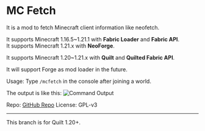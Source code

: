 # MC Fetch
It is a mod to fetch Minecraft client information like neofetch.

It supports Minecraft 1.16.5~1.21.1 with **Fabric Loader** and **Fabric API**.  
It supports Minecraft 1.21.x with **NeoForge**.  

It supports Minecraft 1.20~1.21.x with **Quilt** and **Quilted Fabric API**. 

It will support Forge as mod loader in the future.

Usage: Type `/mcfetch` in the console after joining a world.

The output is like this:
![Command Output](https://github.com/user-attachments/assets/362e0543-61a1-4cff-bf84-cdd4f1662c62)

Repo: [GitHub Repo](https://github.com/lihugang/mcfetch)
License: GPL-v3  

- - -

This branch is for Quilt 1.20+.
